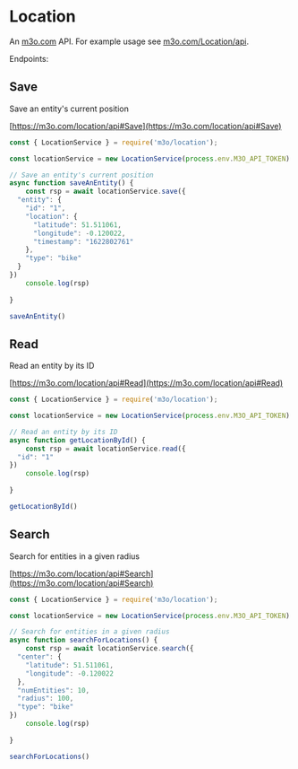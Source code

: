 # Location

An [m3o.com](https://m3o.com) API. For example usage see [m3o.com/Location/api](https://m3o.com/Location/api).

Endpoints:

## Save

Save an entity's current position


[https://m3o.com/location/api#Save](https://m3o.com/location/api#Save)

```js
const { LocationService } = require('m3o/location');

const locationService = new LocationService(process.env.M3O_API_TOKEN)

// Save an entity's current position
async function saveAnEntity() {
	const rsp = await locationService.save({
  "entity": {
    "id": "1",
    "location": {
      "latitude": 51.511061,
      "longitude": -0.120022,
      "timestamp": "1622802761"
    },
    "type": "bike"
  }
})
	console.log(rsp)
	
}

saveAnEntity()
```
## Read

Read an entity by its ID


[https://m3o.com/location/api#Read](https://m3o.com/location/api#Read)

```js
const { LocationService } = require('m3o/location');

const locationService = new LocationService(process.env.M3O_API_TOKEN)

// Read an entity by its ID
async function getLocationById() {
	const rsp = await locationService.read({
  "id": "1"
})
	console.log(rsp)
	
}

getLocationById()
```
## Search

Search for entities in a given radius


[https://m3o.com/location/api#Search](https://m3o.com/location/api#Search)

```js
const { LocationService } = require('m3o/location');

const locationService = new LocationService(process.env.M3O_API_TOKEN)

// Search for entities in a given radius
async function searchForLocations() {
	const rsp = await locationService.search({
  "center": {
    "latitude": 51.511061,
    "longitude": -0.120022
  },
  "numEntities": 10,
  "radius": 100,
  "type": "bike"
})
	console.log(rsp)
	
}

searchForLocations()
```
